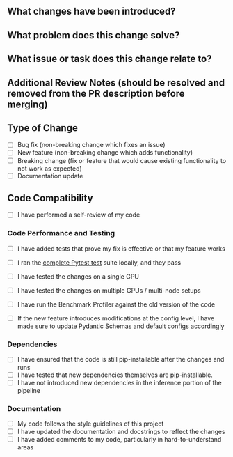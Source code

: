 ## What changes have been introduced?
<!-- Provide a brief summary of the changes introduced in this pull request. -->

## What problem does this change solve?
<!-- Explain the motivation behind the changes and the context in which they are being made. -->

## What issue or task does this change relate to?
<!-- This may link to an Issue number this change addresses, ideally in one of the "magic format" such as Closes #XYZ -->

## Additional Review Notes (should be resolved and removed from the PR description before merging)
<!-- Include any additional information, caveats, or considerations that the reviewer should be aware of. -->

<!-- End of merge commit message -->

## Type of Change

-   [ ] Bug fix (non-breaking change which fixes an issue)
-   [ ] New feature (non-breaking change which adds functionality)
-   [ ] Breaking change (fix or feature that would cause existing functionality to not work as expected)
-   [ ] Documentation update

## Code Compatibility

-   [ ] I have performed a self-review of my code

### Code Performance and Testing

-   [ ] I have added tests that prove my fix is effective or that my feature works
-   [ ] I ran the [complete Pytest test](https://anemoi.readthedocs.io/projects/training/en/latest/dev/testing.html) suite locally, and they pass
-   [ ] I have tested the changes on a single GPU
-   [ ] I have tested the changes on multiple GPUs / multi-node setups
-   [ ] I have run the Benchmark Profiler against the old version of the code
-   [ ] If the new feature introduces modifications at the config level, I have made sure to update Pydantic Schemas and default configs accordingly


<!-- In case this affects the model sharding or other specific components please describe these here. -->

### Dependencies

-   [ ] I have ensured that the code is still pip-installable after the changes and runs
-   [ ] I have tested that new dependencies themselves are pip-installable.
-   [ ] I have not introduced new dependencies in the inference portion of the pipeline

<!-- List any new dependencies that are required for this change and the justification to add them. -->

### Documentation

-   [ ] My code follows the style guidelines of this project
-   [ ] I have updated the documentation and docstrings to reflect the changes
-   [ ] I have added comments to my code, particularly in hard-to-understand areas

<!-- Describe any major updates to the documentation -->
